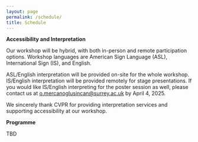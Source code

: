 ```yaml
---
layout: page
permalink: /schedule/
title: Schedule
---
```


**Accessibility and Interpretation**

Our workshop will be hybrid, with both in-person and remote participation options. Workshop languages are American Sign Language (ASL), International Sign (IS), and English.

ASL/English interpretation will be provided on-site for the whole workshop. IS/English interpretation will be provided remotely for stage presentations. If you would like IS/English interpreting for the poster session as well, please contact us at o.mercanoglusincan@surrey.ac.uk by April 4, 2025.

We sincerely thank CVPR for providing interpretation services and supporting accessibility at our workshop.

**Programme**

TBD

